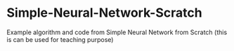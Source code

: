 # Simple-Neural-Network-Scratch
Example algorithm and code from Simple Neural Network from Scratch (this is can be used for teaching purpose)
